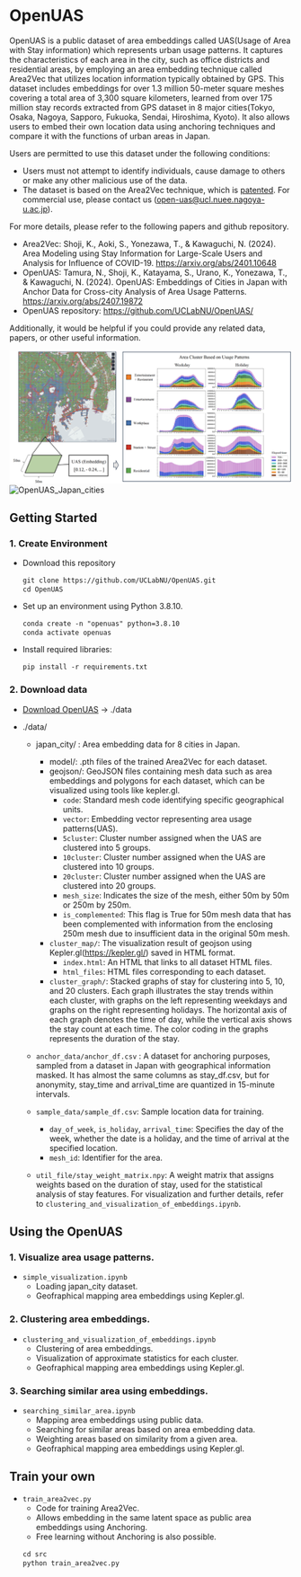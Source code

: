 # OpenUAS

OpenUAS is a public dataset of area embeddings called UAS(Usage of Area with Stay information) which represents urban usage patterns. It captures the characteristics of each area in the city, such as office districts and residential areas, by employing an area embedding technique called Area2Vec that utilizes location information typically obtained by GPS. This dataset includes embeddings for over 1.3 million 50-meter square meshes covering a total area of 3,300 square kilometers, learned from over 175 million stay records extracted from GPS dataset in 8 major cities(Tokyo, Osaka, Nagoya, Sapporo, Fukuoka, Sendai, Hiroshima, Kyoto). It also allows users to embed their own location data using anchoring techniques and compare it with the functions of urban areas in Japan.

Users are permitted to use this dataset under the following conditions:

- Users must not attempt to identify individuals, cause damage to others or make any other malicious use of the data.
- The dataset is based on the Area2Vec technique, which is [patented](https://patentcenter.uspto.gov/applications/17205532). For commercial use, please contact us (open-uas@ucl.nuee.nagoya-u.ac.jp).

For more details, please refer to the following papers and github repository.

- Area2Vec: Shoji, K., Aoki, S., Yonezawa, T., & Kawaguchi, N. (2024). Area Modeling using Stay Information for Large-Scale Users and Analysis for Influence of COVID-19. https://arxiv.org/abs/2401.10648
- OpenUAS: Tamura, N., Shoji, K., Katayama, S., Urano, K., Yonezawa, T., & Kawaguchi, N. (2024). OpenUAS: Embeddings of Cities in Japan with Anchor Data for Cross-city Analysis of Area Usage Patterns. https://arxiv.org/abs/2407.19872
- OpenUAS repository: https://github.com/UCLabNU/OpenUAS/

Additionally, it would be helpful if you could provide any related data, papers, or other useful information.

![OpenUAS_Tokyo](OpenUAS_image.png)
![OpenUAS_Japan_cities](japan_cities_image.png)

## Getting Started

### 1. Create Environment

- Download this repository

  ```
  git clone https://github.com/UCLabNU/OpenUAS.git
  cd OpenUAS
  ```

- Set up an environment using Python 3.8.10.
  ```
  conda create -n "openuas" python=3.8.10
  conda activate openuas
  ```
- Install required libraries:
  ```
  pip install -r requirements.txt
  ```

### 2. Download data

- [Download OpenUAS](https://zenodo.org/records/13141800) -> ./data

<!-- <details>
  <summary><b>Dataset desctiption</b></summary> -->

- ./data/

  - japan_city/ : Area embedding data for 8 cities in Japan.

    - model/: .pth files of the trained Area2Vec for each dataset.
    - geojson/: GeoJSON files containing mesh data such as area embeddings and polygons for each dataset, which can be visualized using tools like kepler.gl.
      - `code`: Standard mesh code identifying specific geographical units.
      - `vector`: Embedding vector representing area usage patterns(UAS).
      - `5cluster`: Cluster number assigned when the UAS are clustered into 5 groups.
      - `10cluster`: Cluster number assigned when the UAS are clustered into 10 groups.
      - `20cluster`: Cluster number assigned when the UAS are clustered into 20 groups.
      - `mesh_size`: Indicates the size of the mesh, either 50m by 50m or 250m by 250m.
      - `is_complemented`: This flag is True for 50m mesh data that has been complemented with information from the enclosing 250m mesh due to insufficient data in the original 50m mesh.
    - `cluster_map/`: The visualization result of geojson using Kepler.gl(https://kepler.gl/) saved in HTML format.
      - `index.html`: An HTML that links to all dataset HTML files.
      - `html_files`: HTML files corresponding to each dataset.
    - `cluster_graph/`: Stacked graphs of stay for clustering into 5, 10, and 20 clusters. Each graph illustrates the stay trends within each cluster, with graphs on the left representing weekdays and graphs on the right representing holidays. The horizontal axis of each graph denotes the time of day, while the vertical axis shows the stay count at each time. The color coding in the graphs represents the duration of the stay.

  - `anchor_data/anchor_df.csv` : A dataset for anchoring purposes, sampled from a dataset in Japan with geographical information masked. It has almost the same columns as stay_df.csv, but for anonymity, stay_time and arrival_time are quantized in 15-minute intervals.

  - `sample_data/sample_df.csv`: Sample location data for training.

    - `day_of_week`, `is_holiday`, `arrival_time`: Specifies the day of the week, whether the date is a holiday, and the time of arrival at the specified location.
    - `mesh_id`: Identifier for the area.

  - `util_file/stay_weight_matrix.npy`: A weight matrix that assigns weights based on the duration of stay, used for the statistical analysis of stay features. For visualization and further details, refer to `clustering_and_visualization_of_embeddings.ipynb`.

<!-- </details> -->

## Using the OpenUAS

### 1. Visualize area usage patterns.

- `simple_visualization.ipynb`
  - Loading japan_city dataset.
  - Geofraphical mapping area embeddings using Kepler.gl.

### 2. Clustering area embeddings.

- `clustering_and_visualization_of_embeddings.ipynb`
  - Clustering of area embeddings.
  - Visualization of approximate statistics for each cluster.
  - Geofraphical mapping area embeddings using Kepler.gl.

### 3. Searching similar area using embeddings.

- `searching_similar_area.ipynb`
  - Mapping area embeddings using public data.
  - Searching for similar areas based on area embedding data.
  - Weighting areas based on similarity from a given area.
  - Geofraphical mapping area embeddings using Kepler.gl.

## Train your own

- `train_area2vec.py`
  - Code for training Area2Vec.
  - Allows embedding in the same latent space as public area embeddings using Anchoring.
  - Free learning without Anchoring is also possible.
  ```
  cd src
  python train_area2vec.py
  ```
